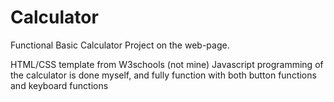 # Calculator 
Functional Basic Calculator Project on the web-page. 

HTML/CSS template from W3schools (not mine) 
Javascript programming of the calculator is done myself, and fully function with both button functions and keyboard functions 


